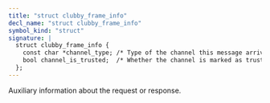 ```yaml
---
title: "struct clubby_frame_info"
decl_name: "struct clubby_frame_info"
symbol_kind: "struct"
signature: |
  struct clubby_frame_info {
    const char *channel_type; /* Type of the channel this message arrived on. */
    bool channel_is_trusted;  /* Whether the channel is marked as trusted. */
  };
---
```


Auxiliary information about the request or response. 

